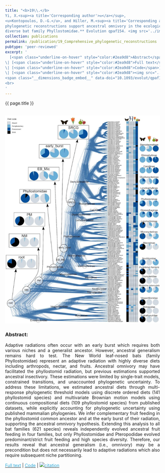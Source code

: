 ```yaml
---
title: "<b>19\\.</b> 
Yi, X.<sup><a title='Corresponding author'>✉</a></sup>, 
<u>Kontopoulos, D.-G.</u>, and Hiller, M.<sup><a title='Corresponding author'>✉</a></sup> (2025). **Comprehensive 
phylogenetic reconstructions support ancestral omnivory in the ecologically 
diverse bat family Phyllostomidae.** Evolution qpaf154. <img src='../images/open_access.png'>"
collection: publications
permalink: /publication/19_Comprehensive_phylogenetic_reconstructions
pubtype: 'peer-reviewed'
excerpt: '
  [<span class="underline-on-hover" style="color:#2ea9d8">Abstract</span>](../publication/19_Comprehensive_phylogenetic_reconstructions)
\| [<span class="underline-on-hover" style="color:#2ea9d8">Full text</span>](https://academic.oup.com/evolut/advance-article-abstract/doi/10.1093/evolut/qpaf154/8222499)
\| [<span class="underline-on-hover" style="color:#2ea9d8">Code</span>](https://github.com/xuelingyi/Bat_Diet_Reconstruct)
\| [<span class="underline-on-hover" style="color:#2ea9d8"><img src="../images/bibtex.svg">citation</span>](../bibtex/19_Comprehensive_phylogenetic_reconstructions.bib)
<span class="__dimensions_badge_embed__" data-doi="10.1093/evolut/qpaf154" data-hide-zero-citations="true" data-legend="never" data-style="large_rectangle" style="display: inline;"></span>
<br>
'
---
```


{{ page.title }}<br>
<br><center><img src="../images/publications/phyllostomidae_omnivory.png"></center>

### Abstract:

<p style='text-align: justify;'>
Adaptive radiations often occur with an early burst which requires both 
various niches and a generalist ancestor. However, ancestral generalism 
remains hard to test. The New World leaf-nosed bats (family Phyllostomidae) 
represent an adaptive radiation with highly diverse diets including 
arthropods, nectar, and fruits. Ancestral omnivory may have facilitated 
the phyllostomid radiation, but previous estimations supported ancestral 
insectivory. These estimations were limited by single-trait models, 
constrained transitions, and unaccounted phylogenetic uncertainty. To 
address these limitations, we estimated ancestral diets through 
multi-response phylogenetic threshold models using discrete ordered diets 
(141 phyllostomid species) and multivariate Brownian motion models using 
continuous compositional diets (109 phyllostomid species) from published 
datasets, while explicitly accounting for phylogenetic uncertainty using 
published mammalian phylogenies. We infer complementary fruit feeding in 
the phyllostomid common ancestor and at the early burst of their radiation, 
supporting the ancestral omnivory hypothesis. Extending this analysis to 
all bat families (621 species) reveals independently evolved ancestral 
fruit feeding in four families, but only Phyllostomidae and Pteropodidae 
evolved predominant/strict fruit feeding and high species diversity. 
Therefore, our results reveal that ancestral generalism (i.e., omnivory) 
may be a precondition but does not necessarily lead to adaptive radiations 
which also require subsequent niche partitioning.
</p>

[<span class="underline-on-hover" style="color:#2ea9d8">Full text</span>](https://academic.oup.com/evolut/advance-article-abstract/doi/10.1093/evolut/qpaf154/8222499)
\| [<span class="underline-on-hover" style="color:#2ea9d8">Code</span>](https://github.com/xuelingyi/Bat_Diet_Reconstruct)
\| [<span class="underline-on-hover" style="color:#2ea9d8"><img src="../images/bibtex.svg">citation</span>](../bibtex/19_Comprehensive_phylogenetic_reconstructions.bib)
